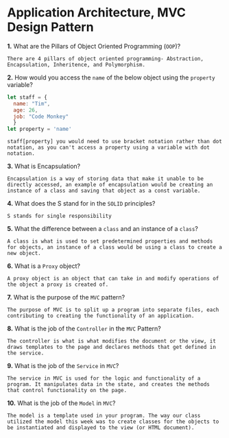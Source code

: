 # Application Architecture, MVC Design Pattern

**1.** What are the Pillars of Object Oriented Programming (`OOP`)?
<!-- enter you answer in the space below -->
```
There are 4 pillars of object oriented programming- Abstraction, Encapsulation, Inheritence, and Polymorphism.
```
**2.** How would you access the `name` of the below object using the `property` variable?
```js
let staff = {
  name: "Tim",
  age: 26,
  job: "Code Monkey"
  }
let property = 'name'
```
<!-- enter you answer in the space below -->
```
staff[property] you would need to use bracket notation rather than dot notation, as you can't access a property using a variable with dot notation.
```
**3.** What is Encapsulation?
<!-- enter you answer in the space below -->
```
Encapsulation is a way of storing data that make it unable to be directly accessed, an example of encapsulation would be creating an instance of a class and saving that object as a const variable.
```
**4.** What does the S stand for in the `SOLID` principles?
<!-- enter you answer in the space below -->
```
S stands for single responsibility
```
**5.** What the difference between a `class` and an instance of a `class`?
<!-- enter you answer in the space below -->
```
A class is what is used to set predetermined properties and methods for objects, an instance of a class would be using a class to create a new object.
```
**6.** What is a `Proxy` object?
<!-- enter you answer in the space below -->
```
A proxy object is an object that can take in and modify operations of the object a proxy is created of.
```

**7.** What is the purpose of the `MVC` pattern?
<!-- enter you answer in the space below -->
```
The purpose of MVC is to split up a program into separate files, each contributing to creating the functionality of an application.
```
**8.** What is the job of the `Controller` in the `MVC` Pattern?
<!-- enter you answer in the space below -->
```
The controller is what is what modifies the document or the view, it draws templates to the page and declares methods that get defined in the service.
```

**9.** What is the job of the `Service` in `MVC`?
<!-- enter you answer in the space below -->
```
The service in MVC is used for the logic and functionality of a program. It manipulates data in the state, and creates the methods that control functionality on the page.
```
**10.** What is the job of the `Model` in `MVC`?
<!-- enter you answer in the space below -->
```
The model is a template used in your program. The way our class utilized the model this week was to create classes for the objects to be instantiated and displayed to the view (or HTML document).
```

